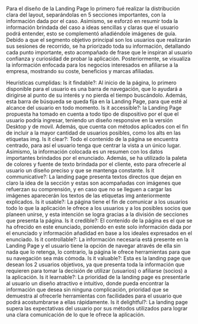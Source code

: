 Para el diseño de la Landing Page lo primero fué realizar la distribución clara del layout, separándolas en 5 secciones importantes, con la información dada por el caso. Asimismo, se esforzó en resumir toda la información brindada del caso a ideas sencillas y claras que el usuario podrá entender, esto se complementó añadiéndole imágenes de guía. 
Debido a que el segmento objetivo principal son los usuarios que realizarán sus sesiones de recorrido, se ha priorizado toda su información, detallando cada punto importante, esto acompañado de frase que le inspiran al usuario confianza y curiosidad de probar la aplicación. Posteriormente, se visualiza la información enfocada para los negocios interesados en afiliarse a la empresa, mostrando su coste, beneficios y marcas afiliadas.

Heurísticas cumplidas:
Is it findable?: Al inicio de la página, lo primero disponible para el usuario es una barra de navegación, que lo ayudará a dirigirse al punto de su interés y no pierda el tiempo buscándolo. Además, esta barra de búsqueda se queda fija en la Landing Page, para que esté al alcance del usuario en todo momento.
Is it accessible?: la Landing Page propuesta ha tomado en cuenta a todo tipo de dispositivo por el que el usuario podría ingresar, teniendo un diseño responsive en la versión Desktop y de movil. Además, que cuenta con métodos aplicados con el fin de incluir a la mayor cantidad de usuarios posibles, como los alts en las etiquetas img.
Is it clear?: Todo el contenido de la página se encuentra centrado, para así el usuario tenga que centrar la vista a un único lugar. Asimismo, la información colocada es un resumen con los datos importantes brindados por el enunciado. Además, se ha utilizado la paleta de colores y fuente de texto brindada por el cliente, esto para ofrecerle al usuario un diseño preciso y que se mantenga constante.
Is it communicative?: La landing page presenta textos directos que dejan en claro la idea de la sección y estas son acompañadas con imágenes que refuerzan su comprensión, y en caso que no se lleguen a cargar las imágenes aparecerán los textos de las etiquetas img anteriormente explicados.
Is it usable?: La página tiene el fin de comunicar a los usuarios todo lo que la aplicación le ofrece a los usuarios y a los posibles socios que planeen unirse, y esta intención se logra gracias a la división de secciones que presenta la página.
Is it credible?: El contenido de la página es el que se ha ofrecido en este enunciado, poniendo en este solo información dada por el enunciado y información añadidad en base a los ideales expresados en el enunciado.
Is it controllable?: La información necesaria está presente en la Landing Page y el usuario tiene la opción de navegar através de ella sin nada que lo retenga, lo contrario, la página le ofrece herramientas para que su navegación sea más cómoda.
Is it valuable?: Esta es la landing page que desean los 2 usuarios objetivos, ya que presenta toda la información que requieren para tomar la decisión de utilizar (usuarios) o afiliarse (socios) a la aplicación.
Is it learnable?: La prioridad de la landing page es presentarle al usuario un diseño atractivo e intuitivo, donde pueda encontrar la información que desea sin ninguna complicación, prioridad que se demuestra al ofrecerle herramientas con facilidades para el usuario que podrá acostumbrarse a ellas rápidamente.
Is it delightful?: La landing page supera las expectativas del usuario por sus métodos utilizados para lograr una clara comunicación de lo que le ofrece la aplicación.


